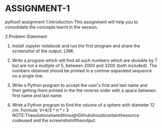 # ASSIGNMENT-1
python1 assignment
1.Introduction
This assignment will help you to consolidate the concepts learnt in the session.

2.Problem Statement

1. Install Jupyter notebook and run the first program and share the screenshot of the output.
LINK

2. Write a program which will find all such numbers which are divisible by 7 but are not a
multiple of 5, between 2000 and 3200 (both included). The numbers obtained should be printed
in a comma-separated sequence on a single line.

3. Write a Python program to accept the user's first and last name and then getting them
printed in the the reverse order with a space between first name and last name.

4. Write a Python program to find the volume of a sphere with diameter 12 cm.
Formula: V=4/3 * π * r 3
NOTE:ThesolutionsharedthroughGithubshouldcontainthesource codeused and the
screenshotoftheoutput.
